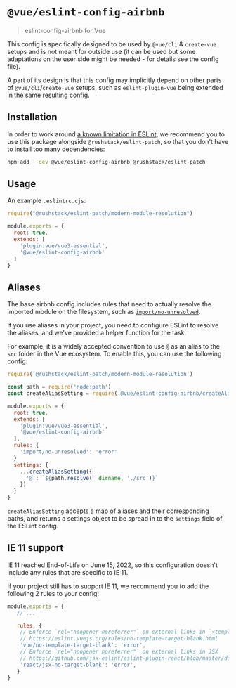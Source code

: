 # `@vue/eslint-config-airbnb`

> eslint-config-airbnb for Vue

This config is specifically designed to be used by `@vue/cli` & `create-vue` setups
and is not meant for outside use (it can be used but some adaptations
on the user side might be needed - for details see the config file).

A part of its design is that this config may implicitly depend on
other parts of `@vue/cli`/`create-vue` setups, such as `eslint-plugin-vue` being
extended in the same resulting config.

## Installation

In order to work around [a known limitation in ESLint](https://github.com/eslint/eslint/issues/3458), we recommend you to use this package alongside `@rushstack/eslint-patch`, so that you don't have to install too many dependencies:

```sh
npm add --dev @vue/eslint-config-airbnb @rushstack/eslint-patch
```

## Usage

An example `.eslintrc.cjs`:

```js
require("@rushstack/eslint-patch/modern-module-resolution")

module.exports = {
  root: true,
  extends: [
    'plugin:vue/vue3-essential',
    '@vue/eslint-config-airbnb'
  ]
}
```

## Aliases

The base airbnb config includes rules that need to actually resolve the imported module on the filesystem, such as [`import/no-unresolved`](https://github.com/import-js/eslint-plugin-import/blob/v2.26.0/docs/rules/no-unresolved.md).

If you use aliases in your project, you need to configure ESLint to resolve the aliases, and we've provided a helper function for the task.

For example, it is a widely accepted convention to use `@` as an alias to the `src` folder in the Vue ecosystem. To enable this, you can use the following config:

```js
require('@rushstack/eslint-patch/modern-module-resolution')

const path = require('node:path')
const createAliasSetting = require('@vue/eslint-config-airbnb/createAliasSetting')

module.exports = {
  root: true,
  extends: [
    'plugin:vue/vue3-essential',
    '@vue/eslint-config-airbnb'
  ],
  rules: {
    'import/no-unresolved': 'error'
  }
  settings: {
    ...createAliasSetting({
      '@': `${path.resolve(__dirname, './src')}`
    })
  }
}
```

`createAliasSetting` accepts a map of aliases and their corresponding paths, and returns a settings object to be spread in to the `settings` field of the ESLint config.

## IE 11 support

IE 11 reached End-of-Life on June 15, 2022, so this configuration doesn't include any rules that are specific to IE 11.

If your project still has to support IE 11, we recommend you to add the following 2 rules to your config:

```js
module.exports = {
   // ...

   rules: {
    // Enforce `rel="noopener noreferrer"` on external links in `<template>`
    // https://eslint.vuejs.org/rules/no-template-target-blank.html
    'vue/no-template-target-blank': 'error',
    // Enforce `rel="noopener noreferrer"` on external links in JSX
    // https://github.com/jsx-eslint/eslint-plugin-react/blob/master/docs/rules/jsx-no-target-blank.md
    'react/jsx-no-target-blank': 'error',
   }
}
```


